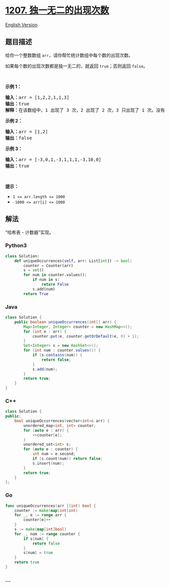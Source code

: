 # [1207. 独一无二的出现次数](https://leetcode.cn/problems/unique-number-of-occurrences)

[English Version](/solution/1200-1299/1207.Unique%20Number%20of%20Occurrences/README_EN.md)

## 题目描述

<!-- 这里写题目描述 -->

<p>给你一个整数数组&nbsp;<code>arr</code>，请你帮忙统计数组中每个数的出现次数。</p>

<p>如果每个数的出现次数都是独一无二的，就返回&nbsp;<code>true</code>；否则返回 <code>false</code>。</p>

<p>&nbsp;</p>

<p><strong>示例 1：</strong></p>

<pre><strong>输入：</strong>arr = [1,2,2,1,1,3]
<strong>输出：</strong>true
<strong>解释：</strong>在该数组中，1 出现了 3 次，2 出现了 2 次，3 只出现了 1 次。没有两个数的出现次数相同。</pre>

<p><strong>示例 2：</strong></p>

<pre><strong>输入：</strong>arr = [1,2]
<strong>输出：</strong>false
</pre>

<p><strong>示例 3：</strong></p>

<pre><strong>输入：</strong>arr = [-3,0,1,-3,1,1,1,-3,10,0]
<strong>输出：</strong>true
</pre>

<p>&nbsp;</p>

<p><strong>提示：</strong></p>

<ul>
	<li><code>1 &lt;= arr.length&nbsp;&lt;= 1000</code></li>
	<li><code>-1000 &lt;= arr[i] &lt;= 1000</code></li>
</ul>

## 解法

<!-- 这里可写通用的实现逻辑 -->

“哈希表 - 计数器”实现。

<!-- tabs:start -->

### **Python3**

<!-- 这里可写当前语言的特殊实现逻辑 -->

```python
class Solution:
    def uniqueOccurrences(self, arr: List[int]) -> bool:
        counter = Counter(arr)
        s = set()
        for num in counter.values():
            if num in s:
                return False
            s.add(num)
        return True
```

### **Java**

<!-- 这里可写当前语言的特殊实现逻辑 -->

```java
class Solution {
    public boolean uniqueOccurrences(int[] arr) {
        Map<Integer, Integer> counter = new HashMap<>();
        for (int e : arr) {
            counter.put(e, counter.getOrDefault(e, 0) + 1);
        }
        Set<Integer> s = new HashSet<>();
        for (int num : counter.values()) {
            if (s.contains(num)) {
                return false;
            }
            s.add(num);
        }
        return true;
    }
}
```

### **C++**

```cpp
class Solution {
public:
    bool uniqueOccurrences(vector<int>& arr) {
        unordered_map<int, int> counter;
        for (auto e : arr) {
            ++counter[e];
        }
        unordered_set<int> s;
        for (auto e : counter) {
            int num = e.second;
            if (s.count(num)) return false;
            s.insert(num);
        }
        return true;
    }
};
```

### **Go**

```go
func uniqueOccurrences(arr []int) bool {
	counter := make(map[int]int)
	for _, e := range arr {
		counter[e]++
	}
	s := make(map[int]bool)
	for _, num := range counter {
		if s[num] {
			return false
		}
		s[num] = true
	}
	return true
}
```

### **...**

```

```

<!-- tabs:end -->
